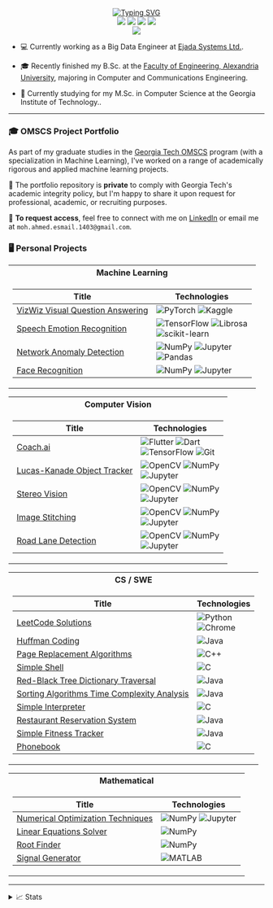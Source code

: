 <p align="center">
<a href="https://github.com/MohEsmail143">
    <img src="https://readme-typing-svg.demolab.com?font=Fira+Code&duration=2500&pause=1000&color=FFFFFF&multiline=true&random=false&width=435&height=75&lines=Mohamed+Esmail;Aspiring+Data+Scientist" alt="Typing SVG"/>
</a>

<br/>

<a href="https://drive.google.com/file/d/1xHI1-tgWKhp6CXRATxYwjvGIlp3a6WoV/view?usp=sharing" style="text-decoration: none">
    <img src="https://img.shields.io/badge/PDF-CV-red?style=flat-square&logo=adobe">
</a>  
<a href="https://bit.ly/3Uxr8Ju" style="text-decoration: none">
    <img src="https://img.shields.io/badge/-LinkedIn-blue?style=flat-square&logo=linkedin">
</a>
<a href="https://www.kaggle.com/mohesmail143" style="text-decoration: none">
    <img src="https://img.shields.io/badge/Kaggle-white?style=flat-square&logo=kaggle">
</a>
<a href="mailto:moh.ahmed.esmail.1403@gmail.com" style="text-decoration: none">
    <img src="https://img.shields.io/badge/-Gmail-red?style=flat-square&logo=gmail&logoColor=white">
</a>

<br/>

<a href="https://github.com/MohEsmail143">
    <img src="https://github-stats-alpha.vercel.app/api?username=MohEsmail143&cc=22272e&tc=37BCF6&ic=fff&bc=0000">
</a>

</p>

* 💻 Currently working as a Big Data Engineer at [Ejada Systems Ltd.](https://www.ejada.com/).

* 🎓 Recently finished my B.Sc. at the [Faculty of Engineering, Alexandria University](https://eng.alexu.edu.eg/index.php/en/), majoring in Computer and Communications Engineering.

* 📖 Currently studying for my M.Sc. in Computer Science at the Georgia Institute of Technology..

<hr>

### 🎓 OMSCS Project Portfolio

As part of my graduate studies in the [Georgia Tech OMSCS](https://omscs.gatech.edu/) program (with a specialization in Machine Learning), I've worked on a range of academically rigorous and applied machine learning projects.

📁 The portfolio repository is **private** to comply with Georgia Tech's academic integrity policy, but I'm happy to share it upon request for professional, academic, or recruiting purposes.

📩 **To request access**, feel free to connect with me on [LinkedIn](https://linkedin.com/in/mohesmail1403) or email me at `moh.ahmed.esmail.1403@gmail.com`.

### 🖥️ Personal Projects

<table>
<tr><th>Machine Learning </th></tr>
<tr><td>

|Title|Technologies|
|--|--|
| [VizWiz Visual Question Answering](https://github.com/MohEsmail143/vizwiz-visual-question-answering) | ![PyTorch](https://img.shields.io/badge/PyTorch-black?style=flat-square&logo=pytorch) ![Kaggle](https://img.shields.io/badge/Kaggle-black?style=flat-square&logo=kaggle) |
| [Speech Emotion Recognition](https://github.com/MohEsmail143/speech-emotion-recognition) | ![TensorFlow](https://img.shields.io/badge/TensorFlow-black?style=flat-square&logo=tensorflow) ![Librosa](https://img.shields.io/badge/Librosa-black?style=flat-square&logo=librosa) <br> ![scikit-learn](https://img.shields.io/badge/scikit--learn-black?style=flat-square&logo=scikitlearn) |
| [Network Anomaly Detection](https://github.com/MohEsmail143/network-anomaly-detection) | ![NumPy](https://img.shields.io/badge/NumPy-black?style=flat-square&logo=numpy) ![Jupyter](https://img.shields.io/badge/Jupyter-black?style=flat-square&logo=jupyter) <br> ![Pandas](https://img.shields.io/badge/Pandas-black?style=flat-square&logo=pandas) |
| [Face Recognition](https://github.com/MohEsmail143/face-recognition) | ![NumPy](https://img.shields.io/badge/NumPy-black?style=flat-square&logo=numpy) ![Jupyter](https://img.shields.io/badge/Jupyter-black?style=flat-square&logo=jupyter) |

</td></tr> </table>

<table>
<tr><th>Computer Vision</th></tr>
<tr><td>

|Title | Technologies|
|--|--|
| [Coach.ai](https://github.com/MohEsmail143/coach-ai) | ![Flutter](https://img.shields.io/badge/Flutter-black?style=flat-square&logo=flutter) ![Dart](https://img.shields.io/badge/Dart-black?style=flat-square&logo=dart) <br> ![TensorFlow](https://img.shields.io/badge/TensorFlow-black?style=flat-square&logo=tensorflow) ![Git](https://img.shields.io/badge/Git-black?style=flat-square&logo=git) |
| [Lucas-Kanade Object Tracker](https://github.com/MohEsmail143/lucas-kanade-object-tracker) | ![OpenCV](https://img.shields.io/badge/OpenCV-black?style=flat-square&logo=opencv) ![NumPy](https://img.shields.io/badge/NumPy-black?style=flat-square&logo=numpy)  <br>  ![Jupyter](https://img.shields.io/badge/Jupyter-black?style=flat-square&logo=jupyter)|
| [Stereo Vision](https://github.com/MohEsmail143/stereo-vision) | ![OpenCV](https://img.shields.io/badge/OpenCV-black?style=flat-square&logo=opencv) ![NumPy](https://img.shields.io/badge/NumPy-black?style=flat-square&logo=numpy)  <br>  ![Jupyter](https://img.shields.io/badge/Jupyter-black?style=flat-square&logo=jupyter) |
| [Image Stitching](https://github.com/MohEsmail143/image-stitching) | ![OpenCV](https://img.shields.io/badge/OpenCV-black?style=flat-square&logo=opencv) ![NumPy](https://img.shields.io/badge/NumPy-black?style=flat-square&logo=numpy)  <br>  ![Jupyter](https://img.shields.io/badge/Jupyter-black?style=flat-square&logo=jupyter) |
| [Road Lane Detection](https://github.com/MohEsmail143/road-lane-detection) | ![OpenCV](https://img.shields.io/badge/OpenCV-black?style=flat-square&logo=opencv) ![NumPy](https://img.shields.io/badge/NumPy-black?style=flat-square&logo=numpy)  <br>  ![Jupyter](https://img.shields.io/badge/Jupyter-black?style=flat-square&logo=jupyter) |

</td></tr>

</table>

<table>
<tr><th>CS / SWE</th></tr>
<tr><td>

|Title | Technologies|
|--|--|
| [LeetCode Solutions](https://github.com/MohEsmail143/leetcode-solutions) | ![Python](https://img.shields.io/badge/Python-black?style=flat-square&logo=python) <br> ![Chrome](https://img.shields.io/badge/Chrome-black?style=flat-square&logo=google-chrome) |
| [Huffman Coding](https://github.com/MohEsmail143/huffman-coding) | ![Java](https://img.shields.io/badge/Java-black?style=flat-square&logo=java) |
| [Page Replacement Algorithms](https://github.com/MohEsmail143/page-replacement-algorithms) | ![C++](https://img.shields.io/badge/C%2B%2B-black?style=flat-square&logo=c%2B%2B) |
| [Simple Shell](https://github.com/MohEsmail143/simple-shell) | ![C](https://img.shields.io/badge/C-black?style=flat-square&logo=c) |
| [Red-Black Tree Dictionary Traversal](https://github.com/MohEsmail143/red-black-tree-dictionary-traversal) | ![Java](https://img.shields.io/badge/Java-black?style=flat-square&logo=java) |
| [Sorting Algorithms Time Complexity Analysis](https://github.com/MohEsmail143/sorting-algorithms-time-complexity-analysis) | ![Java](https://img.shields.io/badge/Java-black?style=flat-square&logo=java) |
| [Simple Interpreter](https://github.com/MohEsmail143/simple-interpreter) | ![C](https://img.shields.io/badge/C-black?style=flat-square&logo=c) |
| [Restaurant Reservation System](https://github.com/MohEsmail143/restaurant-reservation-system) | ![Java](https://img.shields.io/badge/Java-black?style=flat-square&logo=java) |
| [Simple Fitness Tracker](https://github.com/MohEsmail143/simple-fitness-tracker) | ![Java](https://img.shields.io/badge/Java-black?style=flat-square&logo=java) |
| [Phonebook](https://github.com/MohEsmail143/phonebook) | ![C](https://img.shields.io/badge/C-black?style=flat-square&logo=c) |

</td></tr> </table>

<table>
<tr><th>Mathematical</th></tr>
<tr><td>

|Title | Technologies|
|--|--|
| [Numerical Optimization Techniques](https://github.com/MohEsmail143/numerical-optimization-techniques) | ![NumPy](https://img.shields.io/badge/NumPy-black?style=flat-square&logo=numpy) ![Jupyter](https://img.shields.io/badge/Jupyter-black?style=flat-square&logo=jupyter) |
| [Linear Equations Solver](https://github.com/MohEsmail143/linear-equations-solver) | ![NumPy](https://img.shields.io/badge/NumPy-black?style=flat-square&logo=numpy) |
| [Root Finder](https://github.com/MohEsmail143/root-finder) | ![NumPy](https://img.shields.io/badge/NumPy-black?style=flat-square&logo=numpy) |
| [Signal Generator](https://github.com/MohEsmail143/signal-generator) | ![MATLAB](https://img.shields.io/badge/MATLAB-black?style=flat-square&logo=matlab) |

</td></tr>
</table>

<hr>

<details>
<summary>📈 Stats</summary>
<br>

![Contribution Graph](http://github-profile-summary-cards.vercel.app/api/cards/profile-details?username=MohEsmail143&theme=transparent)
![Top Languages by Repo](http://github-profile-summary-cards.vercel.app/api/cards/repos-per-language?username=MohEsmail143&theme=transparent)
![Top Languages by Commit](http://github-profile-summary-cards.vercel.app/api/cards/most-commit-language?username=MohEsmail143&theme=transparent)

</details>
